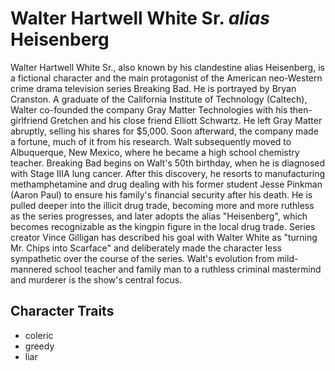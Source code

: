 # Walter Hartwell White Sr. *alias* Heisenberg
Walter Hartwell White Sr., also known by his clandestine alias Heisenberg, is a fictional character and the main protagonist of the American neo-Western crime drama television series Breaking Bad. He is portrayed by Bryan Cranston. A graduate of the California Institute of Technology (Caltech), Walter co-founded the company Gray Matter Technologies with his then-girlfriend Gretchen and his close friend Elliott Schwartz. He left Gray Matter abruptly, selling his shares for $5,000. Soon afterward, the company made a fortune, much of it from his research. Walt subsequently moved to Albuquerque, New Mexico, where he became a high school chemistry teacher. Breaking Bad begins on Walt's 50th birthday, when he is diagnosed with Stage IIIA lung cancer. After this discovery, he resorts to manufacturing methamphetamine and drug dealing with his former student Jesse Pinkman (Aaron Paul) to ensure his family's financial security after his death. He is pulled deeper into the illicit drug trade, becoming more and more ruthless as the series progresses, and later adopts the alias "Heisenberg", which becomes recognizable as the kingpin figure in the local drug trade. Series creator Vince Gilligan has described his goal with Walter White as "turning Mr. Chips into Scarface" and deliberately made the character less sympathetic over the course of the series. Walt's evolution from mild-mannered school teacher and family man to a ruthless criminal mastermind and murderer is the show's central focus. 
## Character Traits
* coleric
* greedy
* liar

